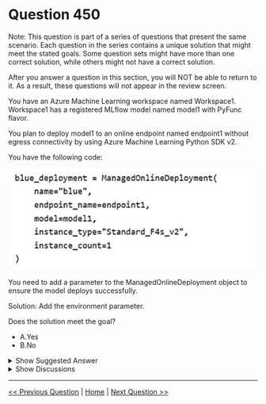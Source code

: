 # Question 450

Note: This question is part of a series of questions that present the same scenario. Each question in the series contains a unique solution that might meet the stated goals. Some question sets might have more than one correct solution, while others might not have a correct solution.

After you answer a question in this section, you will NOT be able to return to it. As a result, these questions will not appear in the review screen.

You have an Azure Machine Learning workspace named Workspace1. Workspace1 has a registered MLflow model named model1 with PyFunc flavor.

You plan to deploy model1 to an online endpoint named endpoint1 without egress connectivity by using Azure Machine Learning Python SDK v2.

You have the following code:

![Question Image](../images/q450_q_image571.png)

You need to add a parameter to the ManagedOnlineDeployment object to ensure the model deploys successfully.

Solution: Add the environment parameter.

Does the solution meet the goal?

- A.Yes
- B.No

<details>
  <summary>Show Suggested Answer</summary>

<strong>B</strong><br>

</details>

<details>
  <summary>Show Discussions</summary>

<blockquote><p><strong>nposteraro</strong> <code>(Thu 21 Nov 2024 11:22)</code> - <em>Upvotes: 2</em></p><p>When you deploy your MLflow model to an online endpoint, you don&#x27;t need to specify a scoring script or an environment—this functionality is known as no-code deployment.
https://learn.microsoft.com/en-us/azure/machine-learning/how-to-deploy-mlflow-models-online-endpoints?view=azureml-api-2&amp;tabs=cli</p></blockquote>
<blockquote><p><strong>D0ktor</strong> <code>(Mon 18 Nov 2024 19:19)</code> - <em>Upvotes: 2</em></p><p>Environment is needed but not enought to meet requierements</p></blockquote>
<blockquote><p><strong>f2a9aa5</strong> <code>(Fri 28 Jun 2024 10:01)</code> - <em>Upvotes: 1</em></p><p>To deploy an MLflow model to an online endpoint in Azure Machine Learning without egress connectivity, you can use model packaging. Here’s how:

First, ensure that your workspace has no public network access.
Package your MLflow model using the --with-package flag:

az ml online-deployment create --with-package --endpoint-name $ENDPOINT_NAME -f blue-deployment.yml --all-traffic

Replace $ENDPOINT_NAME with your desired endpoint name.

This approach allows you to avoid the need for an internet connection while deploying MLflow models.

https://learn.microsoft.com/en-us/azure/machine-learning/how-to-deploy-mlflow-models-online-endpoints?view=azureml-api-2&amp;tabs=cli</p></blockquote>

<blockquote><p><strong>cryodax</strong> <code>(Sat 15 Jun 2024 19:34)</code> - <em>Upvotes: 1</em></p><p>The ManagedOnlineDeployment class requires the following parameters:

name: str: Name of the deployment resource.
model: str | Model | None: Model entity for the endpoint deployment, defaults to None.
code_configuration: CodeConfiguration | None: Code Configuration, defaults to None.
environment: str | Environment | None: Environment entity for the endpoint deployment, defaults to None.
These are the minimum required parameters to create an instance of the ManagedOnlineDeployment class. All other parameters are optional and have default values. Please note that while model, code_configuration, and environment are optional in the constructor, they are typically necessary for a successful deployment. If not provided in the constructor, they should be set before deployment.</p></blockquote>

</details>

---

[<< Previous Question](question_449.md) | [Home](../index.md) | [Next Question >>](question_451.md)

